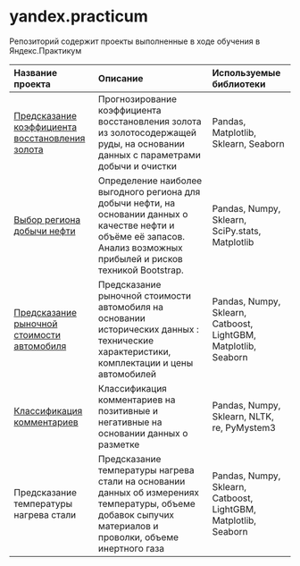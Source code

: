 # yandex.practicum
Репозиторий содержит проекты выполненные в ходе обучения в Яндекс.Практикум

| Название проекта                         | Описание                | Используемые библиотеки     |
| :----------------------------------------| :-----------------------|:--------------------------- |
| [Предсказание коэффициента восстановления золота](https://github.com/JuliaStupak/yandex.practicum/tree/master/gold_recovery_prediction)| Прогнозирование коэффициента восстановления золота из золотосодержащей руды, на основании данных с параметрами добычи и очистки   | Pandas, Matplotlib, Sklearn, Seaborn |
| [Выбор региона добычи нефти](https://github.com/JuliaStupak/yandex.practicum/tree/master/oil_region_prediction)| Определение наиболее выгодного региона для добычи нефти, на основании данных о качестве нефти и объёме её запасов. Анализ возможных прибылей и рисков техникой Bootstrap.    | Pandas, Numpy, Sklearn, SciPy.stats, Matplotlib |
| [Предсказание рыночной стоимости автомобиля](https://github.com/JuliaStupak/yandex.practicum/tree/master/car_price_prediction)| Предсказание рыночной стоимости автомобиля на основании исторических данных : технические характеристики, комплектации и цены автомобилей| Pandas, Numpy, Sklearn, Catboost, LightGBM, Matplotlib, Seaborn |
| [Классификация комментариев](https://github.com/JuliaStupak/yandex.practicum/tree/master/toxic_comment_classification)| Классификация комментариев на позитивные и негативные на основании данных о разметке| Pandas, Numpy, Sklearn, NLTK, re, PyMystem3|
| Предсказание температуры нагрева стали| Предсказание температуры нагрева стали на основании данных об измерениях температуры, объеме добавок сыпучих материалов и проволки, объеме инертного газа| Pandas, Numpy, Sklearn, Catboost, LightGBM, Matplotlib, Seaborn |